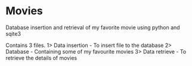 # Movies
Database insertion and retrieval of my favorite movie using python and sqite3

Contains 3 files.
1> Data insertion - To insert file to the database
2> Database - Containing some of my favourite movies
3> Data retrieve - To retrieve the details of movies
